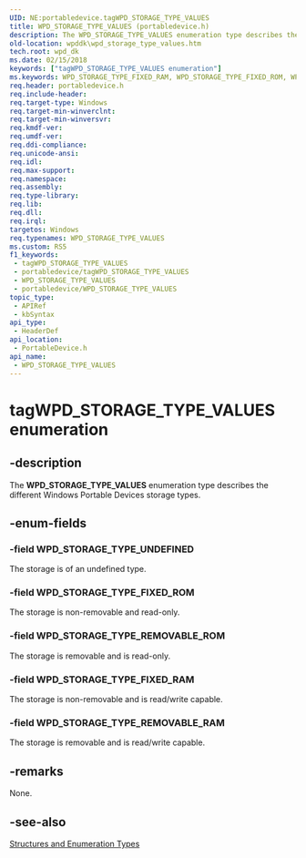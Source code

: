 ```yaml
---
UID: NE:portabledevice.tagWPD_STORAGE_TYPE_VALUES
title: WPD_STORAGE_TYPE_VALUES (portabledevice.h)
description: The WPD_STORAGE_TYPE_VALUES enumeration type describes the different Windows Portable Devices storage types.
old-location: wpddk\wpd_storage_type_values.htm
tech.root: wpd_dk
ms.date: 02/15/2018
keywords: ["tagWPD_STORAGE_TYPE_VALUES enumeration"]
ms.keywords: WPD_STORAGE_TYPE_FIXED_RAM, WPD_STORAGE_TYPE_FIXED_ROM, WPD_STORAGE_TYPE_REMOVABLE_RAM, WPD_STORAGE_TYPE_REMOVABLE_ROM, WPD_STORAGE_TYPE_UNDEFINED, WPD_STORAGE_TYPE_VALUES, WPD_STORAGE_TYPE_VALUES enumeration, portabledevice/WPD_STORAGE_TYPE_FIXED_RAM, portabledevice/WPD_STORAGE_TYPE_FIXED_ROM, portabledevice/WPD_STORAGE_TYPE_REMOVABLE_RAM, portabledevice/WPD_STORAGE_TYPE_REMOVABLE_ROM, portabledevice/WPD_STORAGE_TYPE_UNDEFINED, portabledevice/WPD_STORAGE_TYPE_VALUES, tagWPD_STORAGE_TYPE_VALUES, wpddk.wpd_storage_type_values
req.header: portabledevice.h
req.include-header: 
req.target-type: Windows
req.target-min-winverclnt: 
req.target-min-winversvr: 
req.kmdf-ver: 
req.umdf-ver: 
req.ddi-compliance: 
req.unicode-ansi: 
req.idl: 
req.max-support: 
req.namespace: 
req.assembly: 
req.type-library: 
req.lib: 
req.dll: 
req.irql: 
targetos: Windows
req.typenames: WPD_STORAGE_TYPE_VALUES
ms.custom: RS5
f1_keywords:
 - tagWPD_STORAGE_TYPE_VALUES
 - portabledevice/tagWPD_STORAGE_TYPE_VALUES
 - WPD_STORAGE_TYPE_VALUES
 - portabledevice/WPD_STORAGE_TYPE_VALUES
topic_type:
 - APIRef
 - kbSyntax
api_type:
 - HeaderDef
api_location:
 - PortableDevice.h
api_name:
 - WPD_STORAGE_TYPE_VALUES
---
```


# tagWPD_STORAGE_TYPE_VALUES enumeration


## -description

The <b>WPD_STORAGE_TYPE_VALUES</b> enumeration type describes the different Windows Portable Devices storage types.

## -enum-fields

### -field WPD_STORAGE_TYPE_UNDEFINED

The storage is of an undefined type.

### -field WPD_STORAGE_TYPE_FIXED_ROM

The storage is non-removable and read-only.

### -field WPD_STORAGE_TYPE_REMOVABLE_ROM

The storage is removable and is read-only.

### -field WPD_STORAGE_TYPE_FIXED_RAM

The storage is non-removable and is read/write capable.

### -field WPD_STORAGE_TYPE_REMOVABLE_RAM

The storage is removable and is read/write capable.

## -remarks

None.

## -see-also

<a href="/previous-versions/windows/hardware/drivers/ff597672(v=vs.85)">Structures and Enumeration Types</a>
